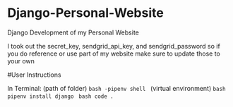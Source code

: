 # Django-Personal-Website
Django Development of my Personal Website

I took out the secret_key, sendgrid_api_key, and sendgrid_password so if you do reference or use part of my website make sure to update those to your own

#User Instructions

In Terminal:
(path of folder) ```bash -pipenv shell ```
(virtual environment) ```bash  pipenv install django ```
```bash code . ```
